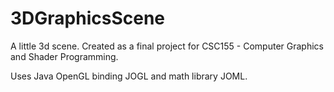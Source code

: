 # 3DGraphicsScene

A little 3d scene. Created as a final project for CSC155 - Computer Graphics and Shader Programming.

Uses Java OpenGL binding JOGL and math library JOML.
